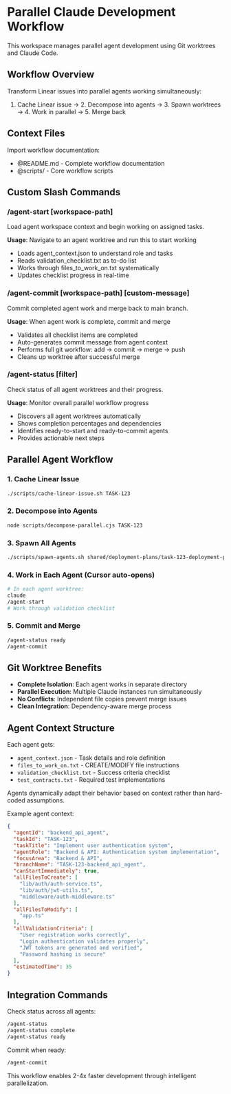 # Parallel Claude Development Workflow

This workspace manages parallel agent development using Git worktrees and Claude Code.

## Workflow Overview

Transform Linear issues into parallel agents working simultaneously:
1. Cache Linear issue → 2. Decompose into agents → 3. Spawn worktrees → 4. Work in parallel → 5. Merge back

## Context Files

Import workflow documentation:
- @README.md - Complete workflow documentation
- @scripts/ - Core workflow scripts

## Custom Slash Commands

### /agent-start [workspace-path]

Load agent workspace context and begin working on assigned tasks.

**Usage**: Navigate to an agent worktree and run this to start working
- Loads agent_context.json to understand role and tasks
- Reads validation_checklist.txt as to-do list
- Works through files_to_work_on.txt systematically
- Updates checklist progress in real-time

### /agent-commit [workspace-path] [custom-message]

Commit completed agent work and merge back to main branch.

**Usage**: When agent work is complete, commit and merge
- Validates all checklist items are completed
- Auto-generates commit message from agent context
- Performs full git workflow: add → commit → merge → push
- Cleans up worktree after successful merge

### /agent-status [filter]

Check status of all agent worktrees and their progress.

**Usage**: Monitor overall parallel workflow progress
- Discovers all agent worktrees automatically
- Shows completion percentages and dependencies
- Identifies ready-to-start and ready-to-commit agents  
- Provides actionable next steps

## Parallel Agent Workflow

### 1. Cache Linear Issue
```bash
./scripts/cache-linear-issue.sh TASK-123
```

### 2. Decompose into Agents
```bash
node scripts/decompose-parallel.cjs TASK-123
```

### 3. Spawn All Agents
```bash
./scripts/spawn-agents.sh shared/deployment-plans/task-123-deployment-plan.json
```

### 4. Work in Each Agent (Cursor auto-opens)
```bash
# In each agent worktree:
claude
/agent-start
# Work through validation checklist
```

### 5. Commit and Merge
```bash
/agent-status ready
/agent-commit
```

## Git Worktree Benefits

- **Complete Isolation**: Each agent works in separate directory
- **Parallel Execution**: Multiple Claude instances run simultaneously  
- **No Conflicts**: Independent file copies prevent merge issues
- **Clean Integration**: Dependency-aware merge process

## Agent Context Structure

Each agent gets:
- `agent_context.json` - Task details and role definition
- `files_to_work_on.txt` - CREATE/MODIFY file instructions
- `validation_checklist.txt` - Success criteria checklist
- `test_contracts.txt` - Required test implementations

Agents dynamically adapt their behavior based on context rather than hard-coded assumptions.

Example agent context:
```json
{
  "agentId": "backend_api_agent",
  "taskId": "TASK-123", 
  "taskTitle": "Implement user authentication system",
  "agentRole": "Backend & API: Authentication system implementation",
  "focusArea": "Backend & API",
  "branchName": "TASK-123-backend_api_agent",
  "canStartImmediately": true,
  "allFilesToCreate": [
    "lib/auth/auth-service.ts",
    "lib/auth/jwt-utils.ts", 
    "middleware/auth-middleware.ts"
  ],
  "allFilesToModify": [
    "app.ts"
  ],
  "allValidationCriteria": [
    "User registration works correctly",
    "Login authentication validates properly",
    "JWT tokens are generated and verified",
    "Password hashing is secure"
  ],
  "estimatedTime": 35
}
```

## Integration Commands

Check status across all agents:
```bash
/agent-status
/agent-status complete
/agent-status ready
```

Commit when ready:
```bash
/agent-commit
```

This workflow enables 2-4x faster development through intelligent parallelization.
